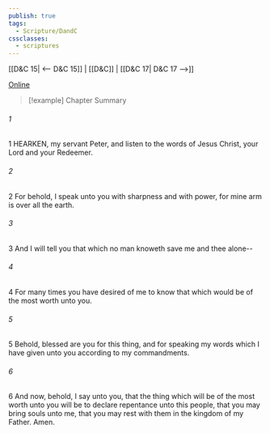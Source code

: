 ```yaml
---
publish: true
tags:
  - Scripture/DandC
cssclasses:
  - scriptures
---
```

[[D&C 15| <-- D&C 15]] | [[D&C]] | [[D&C 17| D&C 17 -->]]

[Online](https://churchofjesuschrist.org/study/scriptures/dc-testament/dc/16?lang=eng)

>[!example] Chapter Summary
>
###### 1
1 HEARKEN, my servant Peter, and listen to the words of Jesus Christ, your Lord and your Redeemer.
###### 2
2 For behold, I speak unto you with sharpness and with power, for mine arm is over all the earth.
###### 3
3 And I will tell you that which no man knoweth save me and thee alone--
###### 4
4 For many times you have desired of me to know that which would be of the most worth unto you.
###### 5
5 Behold, blessed are you for this thing, and for speaking my words which I have given unto you according to my commandments.
###### 6
6 And now, behold, I say unto you, that the thing which will be of the most worth unto you will be to declare repentance unto this people, that you may bring souls unto me, that you may rest with them in the kingdom of my Father. Amen.




